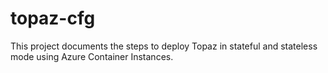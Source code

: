 # topaz-cfg

This project documents the steps to deploy Topaz in stateful and stateless mode using Azure Container Instances.


